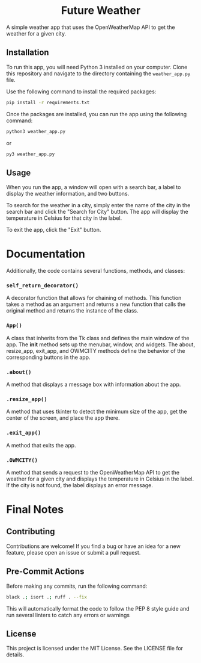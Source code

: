 <h1 align="center">Future Weather</h1>

A simple weather app that uses the OpenWeatherMap API to get the weather for a given city. 

## Installation

To run this app, you will need Python 3 installed on your computer. Clone this repository and navigate to the directory containing the `weather_app.py` file. 

Use the following command to install the required packages:
```bash
pip install -r requirements.txt
```


Once the packages are installed, you can run the app using the following command:

```bash
python3 weather_app.py
```
or
```bash
py3 weather_app.py
```


## Usage

When you run the app, a window will open with a search bar, a label to display the weather information, and two buttons. 

To search for the weather in a city, simply enter the name of the city in the search bar and click the "Search for City" button. The app will display the temperature in Celsius for that city in the label. 

To exit the app, click the "Exit" button. 

# Documentation

Additionally, the code contains several functions, methods, and classes:

### `self_return_decorator()`
A decorator function that allows for chaining of methods. This function takes a method as an argument and returns a new function that calls the original method and returns the instance of the class.

### `App()`
A class that inherits from the Tk class and defines the main window of the app. The __init__ method sets up the menubar, window, and widgets. The about, resize_app, exit_app, and OWMCITY methods define the behavior of the corresponding buttons in the app.

### `.about()`
A method that displays a message box with information about the app.

### `.resize_app()`
A method that uses tkinter to detect the minimum size of the app, get the center of the screen, and place the app there.

### `.exit_app()`
A method that exits the app.

### `.OWMCITY()`
A method that sends a request to the OpenWeatherMap API to get the weather for a given city and displays the temperature in Celsius in the label. If the city is not found, the label displays an error message.

# Final Notes

## Contributing

Contributions are welcome! If you find a bug or have an idea for a new feature, please open an issue or submit a pull request. 
## Pre-Commit Actions

Before making any commits, run the following command:

```bash
black .; isort .; ruff . --fix
```

This will automatically format the code to follow the PEP 8 style guide and run several linters to catch any errors or warnings

## License

This project is licensed under the MIT License. See the LICENSE file for details.